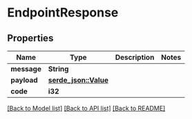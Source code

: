 # EndpointResponse

## Properties

Name | Type | Description | Notes
------------ | ------------- | ------------- | -------------
**message** | **String** |  | 
**payload** | [**serde_json::Value**](.md) |  | 
**code** | **i32** |  | 

[[Back to Model list]](../README.md#documentation-for-models) [[Back to API list]](../README.md#documentation-for-api-endpoints) [[Back to README]](../README.md)


